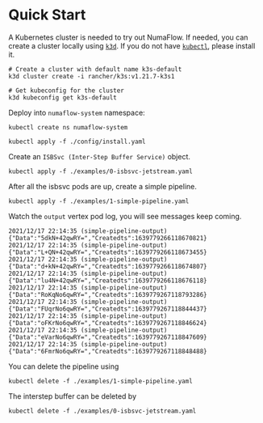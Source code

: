 # Quick Start

A Kubernetes cluster is needed to try out NumaFlow. If needed, you can create a cluster locally using 
[`k3d`](https://k3d.io/). If you do not have [`kubectl`](https://kubernetes.io/docs/tasks/tools/install-kubectl/), please install it.

```shell 
# Create a cluster with default name k3s-default
k3d cluster create -i rancher/k3s:v1.21.7-k3s1

# Get kubeconfig for the cluster
k3d kubeconfig get k3s-default
```

Deploy into `numaflow-system` namespace:
```shell
kubectl create ns numaflow-system

kubectl apply -f ./config/install.yaml
```

Create an `ISBSvc (Inter-Step Buffer Service)` object.
```shell
kubectl apply -f ./examples/0-isbsvc-jetstream.yaml
```

After all the isbsvc pods are up, create a simple pipeline.
```shell
kubectl apply -f ./examples/1-simple-pipeline.yaml
```

Watch the `output` vertex pod log, you will see messages keep coming.

```
2021/12/17 22:14:35 (simple-pipeline-output) {"Data":"5dkN+42qwRY=","Createdts":1639779266118670821}
2021/12/17 22:14:35 (simple-pipeline-output) {"Data":"L+QN+42qwRY=","Createdts":1639779266118673455}
2021/12/17 22:14:35 (simple-pipeline-output) {"Data":"d+kN+42qwRY=","Createdts":1639779266118674807}
2021/12/17 22:14:35 (simple-pipeline-output) {"Data":"lu4N+42qwRY=","Createdts":1639779266118676118}
2021/12/17 22:14:35 (simple-pipeline-output) {"Data":"RoKqNo6qwRY=","Createdts":1639779267118793286}
2021/12/17 22:14:35 (simple-pipeline-output) {"Data":"FUqrNo6qwRY=","Createdts":1639779267118844437}
2021/12/17 22:14:35 (simple-pipeline-output) {"Data":"oFKrNo6qwRY=","Createdts":1639779267118846624}
2021/12/17 22:14:35 (simple-pipeline-output) {"Data":"eVarNo6qwRY=","Createdts":1639779267118847609}
2021/12/17 22:14:35 (simple-pipeline-output) {"Data":"6FmrNo6qwRY=","Createdts":1639779267118848488}
```

You can delete the pipeline using

```shell
kubectl delete -f ./examples/1-simple-pipeline.yaml
```

The interstep buffer can be deleted by 
```shell
kubectl delete -f ./examples/0-isbsvc-jetstream.yaml
```
